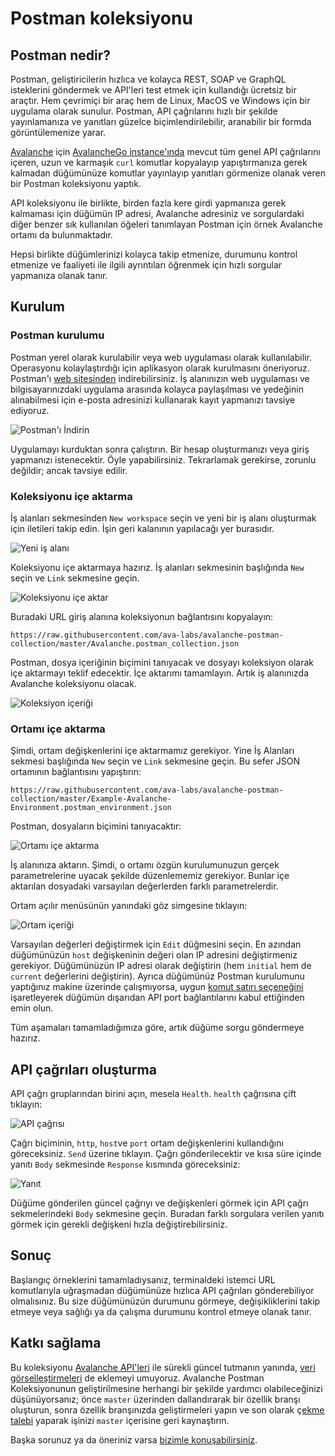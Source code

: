 # Postman koleksiyonu

## Postman nedir?

Postman, geliştiricilerin hızlıca ve kolayca REST, SOAP ve GraphQL isteklerini göndermek ve API'leri test etmek için kullandığı ücretsiz bir araçtır. Hem çevrimiçi bir araç hem de Linux, MacOS ve Windows için bir uygulama olarak sunulur. Postman, API çağrılarını hızlı bir şekilde yayınlamanıza ve yanıtları güzelce biçimlendirilebilir, aranabilir bir formda görüntülemenize yarar.

[Avalanche](https://docs.avax.network) için [AvalancheGo instance'ında](../release-notes/avalanchego.md) mevcut tüm genel API çağrılarını içeren, uzun ve karmaşık `curl` komutlar kopyalayıp yapıştırmanıza gerek kalmadan düğümünüze komutlar yayınlayıp yanıtları görmenize olanak veren bir Postman koleksiyonu yaptık.

API koleksiyonu ile birlikte, birden fazla kere girdi yapmanıza gerek kalmaması için düğümün IP adresi, Avalanche adresiniz ve sorgulardaki diğer benzer sık kullanılan öğeleri tanımlayan Postman için örnek Avalanche ortamı da bulunmaktadır.

Hepsi birlikte düğümlerinizi kolayca takip etmenize, durumunu kontrol etmenize ve faaliyeti ile ilgili ayrıntıları öğrenmek için hızlı sorgular yapmanıza olanak tanır.

## Kurulum

### Postman kurulumu

Postman yerel olarak kurulabilir veya web uygulaması olarak kullanılabilir. Operasyonu kolaylaştırdığı için aplikasyon olarak kurulmasını öneriyoruz. Postman'ı [web sitesinden](https://www.postman.com/downloads/) indirebilirsiniz. İş alanınızın web uygulaması ve bilgisayarınızdaki uygulama arasında kolayca paylaşılması ve yedeğinin alınabilmesi için e-posta adresinizi kullanarak kayıt yapmanızı tavsiye ediyoruz.

![Postman'ı İndirin](/img/postman_01_download.png)

Uygulamayı kurduktan sonra çalıştırın. Bir hesap oluşturmanızı veya giriş yapmanızı istenecektir. Öyle yapabilirsiniz. Tekrarlamak gerekirse, zorunlu değildir; ancak tavsiye edilir.

### Koleksiyonu içe aktarma

İş alanları sekmesinden `New workspace` seçin ve yeni bir iş alanı oluşturmak için iletileri takip edin. İşin geri kalanının yapılacağı yer burasıdır.

![Yeni iş alanı](/img/postman_02_workspace.png)

Koleksiyonu içe aktarmaya hazırız. İş alanları sekmesinin başlığında `New` seçin ve `Link` sekmesine geçin.

![Koleksiyonu içe aktar](/img/postman_03_import.png)

Buradaki URL giriş alanına koleksiyonun bağlantısını kopyalayın:

```text
https://raw.githubusercontent.com/ava-labs/avalanche-postman-collection/master/Avalanche.postman_collection.json
```

Postman, dosya içeriğinin biçimini tanıyacak ve dosyayı koleksiyon olarak içe aktarmayı teklif edecektir. İçe aktarımı tamamlayın. Artık iş alanınızda Avalanche koleksiyonu olacak.

![Koleksiyon içeriği](/img/postman_04_collection.png)

### Ortamı içe aktarma

Şimdi, ortam değişkenlerini içe aktarmamız gerekiyor. Yine İş Alanları sekmesi başlığında `New` seçin ve `Link` sekmesine geçin. Bu sefer JSON ortamının bağlantısını yapıştırın:

```text
https://raw.githubusercontent.com/ava-labs/avalanche-postman-collection/master/Example-Avalanche-Environment.postman_environment.json
```

Postman, dosyaların biçimini tanıyacaktır:

![Ortamı içe aktarma](/img/postman_05_environment.png)

İş alanınıza aktarın. Şimdi, o ortamı özgün kurulumunuzun gerçek parametrelerine uyacak şekilde düzenlememiz gerekiyor. Bunlar içe aktarılan dosyadaki varsayılan değerlerden farklı parametrelerdir.

Ortam açılır menüsünün yanındaki göz simgesine tıklayın:

![Ortam içeriği](/img/postman_06_variables.png)

Varsayılan değerleri değiştirmek için `Edit` düğmesini seçin. En azından düğümünüzün `host` değişkeninin değeri olan IP adresini değiştirmeniz gerekiyor. Düğümünüzün IP adresi olarak değiştirin \(hem `initial` hem de `current` değerlerini değiştirin\). Ayrıca düğümünüz Postman kurulumunu yaptığınız makine üzerinde çalışmıyorsa, uygun [komut satırı seçeneğini](../references/command-line-interface.md#http-server) işaretleyerek düğümün dışarıdan API port bağlantılarını kabul ettiğinden emin olun.

Tüm aşamaları tamamladığımıza göre, artık düğüme sorgu göndermeye hazırız.

## API çağrıları oluşturma

API çağrı gruplarından birini açın, mesela `Health`. `health` çağrısına çift tıklayın:

![API çağrısı](/img/postman_07_making_calls.png)

Çağrı biçiminin, `http`, `host`ve `port` ortam değişkenlerini kullandığını göreceksiniz. `Send` üzerine tıklayın. Çağrı gönderilecektir ve kısa süre içinde yanıtı `Body` sekmesinde `Response` kısmında göreceksiniz:

![Yanıt](/img/postman_08_response.png)

Düğüme gönderilen güncel çağrıyı ve değişkenleri görmek için API çağrı sekmelerindeki `Body` sekmesine geçin. Buradan farklı sorgulara verilen yanıtı görmek için gerekli değişkeni hızla değiştirebilirsiniz.

## Sonuç

Başlangıç örneklerini tamamladıysanız, terminaldeki istemci URL komutlarıyla uğraşmadan düğümünüze hızlıca API çağrıları gönderebiliyor olmalısınız. Bu size düğümünüzün durumunu görmeye, değişikliklerini takip etmeye veya sağlığı ya da çalışma durumunu kontrol etmeye olanak tanır.

## Katkı sağlama

Bu koleksiyonu [Avalanche API'leri](https://docs.avax.network/build/avalanchego-apis) ile sürekli güncel tutmanın yanında, [veri görselleştirmeleri](https://learning.postman.com/docs/sending-requests/visualizer/#visualizing-response-data) de eklemeyi umuyoruz. Avalanche Postman Koleksiyonunun geliştirilmesine herhangi bir şekilde yardımcı olabileceğinizi düşünüyorsanız; önce `master` üzerinden dallandırarak bir özellik branşı oluşturun, sonra özellik branşınızda geliştirmeleri yapın ve son olarak ç[ekme talebi](https://github.com/ava-labs/avalanche-docs/pulls) yaparak işinizi `master` içerisine geri kaynaştırın.

Başka sorunuz ya da öneriniz varsa [bizimle konuşabilirsiniz](https://chat.avalabs.org/).

